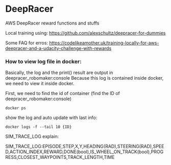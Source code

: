 # DeepRacer
AWS DeepRacer reward functions and stuffs

Local training using: https://github.com/alexschultz/deepracer-for-dummies

Some FAQ for erros: https://codelikeamother.uk/training-locally-for-aws-deepracer-and-a-udacity-challenge-with-rewards

### How to view log file in docker:
Basically, the log and the print() result are output in deepracer_robomaker:console
Because this log is contained inside docker, we need to view it inside docker.

First, we need to find the id of container (find the ID of deepracer_robomaker:console)
```
docker ps
```

show the log and auto update with last info:
```
docker logs -f --tail 10 {ID}
```
SIM_TRACE_LOG explain:

SIM_TRACE_LOG:EPISODE,STEP,X,Y,HEADING(RAD),STEERING(RAD),SPEED,ACTION_INDEX,REWARD,DONE(bool),IS_WHEEL_ON_TRACK(bool),PROGRESS,CLOSEST_WAYPOINTS,TRACK_LENGTH,TIME

